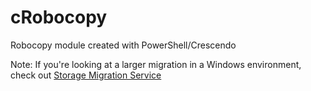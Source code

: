# cRobocopy
Robocopy module created with PowerShell/Crescendo

Note: If you're looking at a larger migration in a Windows environment, check out [Storage Migration Service](https://docs.microsoft.com/en-us/windows-server/storage/storage-migration-service/overview)